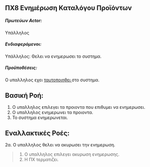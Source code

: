 ΠΧ8 Ενημέρωση Καταλόγου Προϊόντων
---

##### Πρωτεύων Actor:
Υπάλληλος

##### Ενδιαφερόμενοι:
Υπάλληλος: Θελει να ενημερωσει το συστημα.

##### Προϋποθέσεις:
Ο υπαλληλος εχει [<a href="https://gitlab.com/softeng-2019-20/pc-store/-/blob/master/requirements/uc7.md"> ταυτοποιηθει </a>](https://gitlab.com/softeng-2019-20/pc-store/-/blob/master/requirements/uc7.md)
στο συστημα.

## Βασική Ροή:
1. Ο υπαλληλος επιλεγει τα προιοντα που επιθυμει να ενημερωσει.
2. Ο υπαλληλος ενημερωνει τα προιοντα.
3. Το συστημα ενημερωνεται.

## Εναλλακτικές Ροές:
2α. Ο υπαλληλος θελει να ακυρωσει την ενημερωση.
> 1. Ο υπαλληλος επιλεγει ακυρωση ενημερωσης. 
> 2. Η ΠΧ τερματιζει.